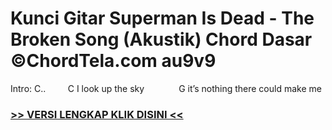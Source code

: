 
 # Kunci Gitar Superman Is Dead - The Broken Song (Akustik) Chord Dasar ©ChordTela.com au9v9


Intro: C..         C I look up the sky              G it’s nothing there could make me

###  <a href="https://shortlighzx.web.app?sq=Kunci Gitar Superman Is Dead - The Broken Song (Akustik) Chord Dasar ©ChordTela.com"> >> VERSI LENGKAP KLIK DISINI << </a>
